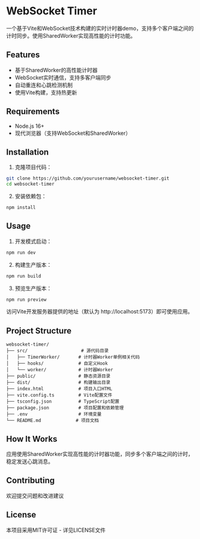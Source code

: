 # WebSocket Timer

一个基于Vite和WebSocket技术构建的实时计时器demo，支持多个客户端之间的计时同步。使用SharedWorker实现高性能的计时功能。

## Features

- 基于SharedWorker的高性能计时器
- WebSocket实时通信，支持多客户端同步
- 自动重连和心跳检测机制
- 使用Vite构建，支持热更新

## Requirements

- Node.js 16+
- 现代浏览器（支持WebSocket和SharedWorker）

## Installation

1. 克隆项目代码：
```bash
git clone https://github.com/yourusername/websocket-timer.git
cd websocket-timer
```

2. 安装依赖包：
```bash
npm install
```

## Usage

1. 开发模式启动：
```bash
npm run dev
```

2. 构建生产版本：
```bash
npm run build
```

3. 预览生产版本：
```bash
npm run preview
```

访问Vite开发服务器提供的地址（默认为 http://localhost:5173）即可使用应用。

## Project Structure

```
websocket-timer/
├── src/                    # 源代码目录
│   ├── TimerWorker/       # 计时器Worker单例相关代码
│   ├── hooks/             # 自定义Hook
│   └── worker/            # 计时器Worker
├── public/                # 静态资源目录
├── dist/                  # 构建输出目录
├── index.html             # 项目入口HTML
├── vite.config.ts         # Vite配置文件
├── tsconfig.json          # TypeScript配置
├── package.json           # 项目配置和依赖管理
├── .env                   # 环境变量
└── README.md             # 项目文档
```

## How It Works

应用使用SharedWorker实现高性能的计时器功能，同步多个客户端之间的计时，稳定发送心跳消息。

## Contributing

欢迎提交问题和改进建议

## License

本项目采用MIT许可证 - 详见LICENSE文件
